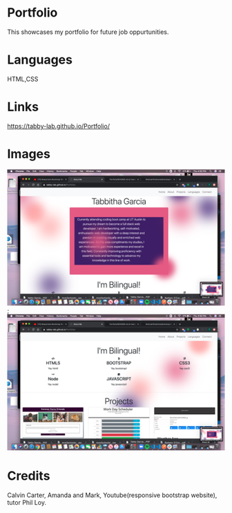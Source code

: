 # Portfolio
This showcases my portfolio for future job oppurtunities.

# Languages 
HTML,CSS

# Links
https://tabby-lab.github.io/Portfolio/

# Images
![img](assets1/projectpic.png);
![img](assets1/projectpic2.png)

# Credits
 Calvin Carter, Amanda and Mark, Youtube(responsive bootstrap website), tutor Phil Loy.

